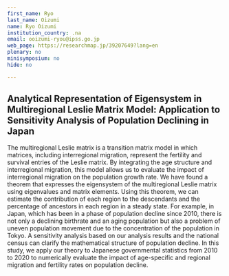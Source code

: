 ```yaml
---
first_name: Ryo
last_name: Oizumi
name: Ryo Oizumi
institution_country: .na
email: ooizumi-ryou@ipss.go.jp
web_page: https://researchmap.jp/39207649?lang=en
plenary: no
minisymposium: no
hide: no

---
```


## Analytical Representation of Eigensystem in Multiregional Leslie Matrix Model: Application to Sensitivity Analysis of Population Declining in Japan

The multiregional Leslie matrix is a transition matrix model in which matrices, including interregional migration, represent the fertility and survival entries of the Leslie matrix. By integrating the age structure and interregional migration, this model allows us to evaluate the impact of interregional migration on the population growth rate. 
 We have found a theorem that expresses the eigensystem of the multiregional Leslie matrix using eigenvalues and matrix elements. Using this theorem, we can estimate the contribution of each region to the descendants and the percentage of ancestors in each region in a steady state.
  For example, in Japan, which has been in a phase of population decline since 2010, there is not only a declining birthrate and an aging population but also a problem of uneven population movement due to the concentration of the population in Tokyo. A sensitivity analysis based on our analysis results and the national census can clarify the mathematical structure of population decline. In this study, we apply our theory to Japanese governmental statistics from 2010 to 2020 to numerically evaluate the impact of age-specific and regional migration and fertility rates on population decline.



